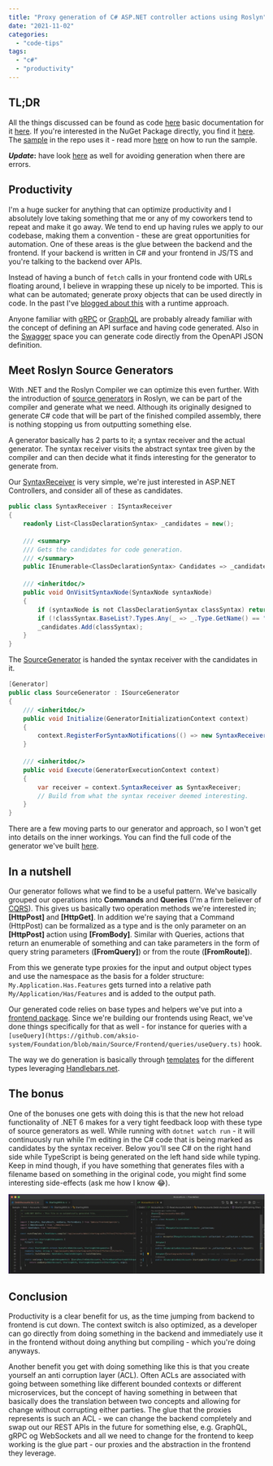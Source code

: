 ```yaml
---
title: "Proxy generation of C# ASP.NET controller actions using Roslyn"
date: "2021-11-02"
categories: 
  - "code-tips"
tags: 
  - "c#"
  - "productivity"
---
```


## TL;DR

All the things discussed can be found as code [here](https://github.com/aksio-system/Foundation/tree/main/Source/Tooling/ProxyGenerator) basic documentation for it [here](https://github.com/aksio-system/Foundation/blob/main/Documentation/frontend/proxy-generation.md). If you're interested in the NuGet Package directly, you find it [here](https://www.nuget.org/packages/Aksio.ProxyGenerator/). The [sample](https://github.com/aksio-system/Foundation/tree/main/Sample) in the repo uses it - read more [here](https://github.com/aksio-system/Foundation#running-the-sample) on how to run the sample.

**_Update_:** have look [here](https://ingebrigtsen.blog/2021/12/11/avoid-code-generation-if-compiler-is-in-error-state/) as well for avoiding generation when there are errors.

## Productivity

I'm a huge sucker for anything that can optimize productivity and I absolutely love taking something that me or any of my coworkers tend to repeat and make it go away. We tend to end up having rules we apply to our codebase, making them a convention - these are great opportunities for automation. One of these areas is the glue between the backend and the frontend. If your backend is written in C# and your frontend in JS/TS and you're talking to the backend over APIs.

Instead of having a bunch of `fetch` calls in your frontend code with URLs floating around, I believe in wrapping these up nicely to be imported. This is what can be automated; generate proxy objects that can be used directly in code. In the past I've [blogged about this](https://www.ingebrigtsen.info/2013/10/06/bifrost-and-proxy-generation/) with a runtime approach.

Anyone familiar with [gRPC](https://grpc.io/docs/languages/csharp/quickstart/#generate-grpc-code) or [GraphQL](https://www.graphql-code-generator.com) are probably already familiar with the concept of defining an API surface and having code generated. Also in the [Swagger](https://swagger.io/tools/swagger-codegen/) space you can generate code directly from the OpenAPI JSON definition.

## Meet Roslyn Source Generators

With .NET and the Roslyn Compiler we can optimize this even further. With the introduction of [source generators](https://docs.microsoft.com/en-us/dotnet/csharp/roslyn-sdk/source-generators-overview) in Roslyn, we can be part of the compiler and generate what we need. Although its originally designed to generate C# code that will be part of the finished compiled assembly, there is nothing stopping us from outputting something else.

A generator basically has 2 parts to it; a syntax receiver and the actual generator. The syntax receiver visits the abstract syntax tree given by the compiler and can then decide what it finds interesting for the generator to generate from.

Our [SyntaxReceiver](https://github.com/aksio-system/Foundation/blob/main/Source/Tooling/ProxyGenerator/SyntaxReceiver.cs) is very simple, we're just interested in ASP.NET Controllers, and consider all of these as candidates.

```csharp
public class SyntaxReceiver : ISyntaxReceiver
{
    readonly List<ClassDeclarationSyntax> _candidates = new();

    /// <summary>
    /// Gets the candidates for code generation.
    /// </summary>
    public IEnumerable<ClassDeclarationSyntax> Candidates => _candidates;

    /// <inheritdoc/>
    public void OnVisitSyntaxNode(SyntaxNode syntaxNode)
    {
        if (syntaxNode is not ClassDeclarationSyntax classSyntax) return;
        if (!classSyntax.BaseList?.Types.Any(_ => _.Type.GetName() == "Controller") ?? false) return;
        _candidates.Add(classSyntax);
    }
}
```

The [SourceGenerator](https://github.com/aksio-system/Foundation/blob/main/Source/Tooling/ProxyGenerator/SourceGenerator.cs) is handed the syntax receiver with the candidates in it.

```csharp
[Generator]
public class SourceGenerator : ISourceGenerator
{
    /// <inheritdoc/>
    public void Initialize(GeneratorInitializationContext context)
    {
        context.RegisterForSyntaxNotifications(() => new SyntaxReceiver());
    }

    /// <inheritdoc/>
    public void Execute(GeneratorExecutionContext context)
    {
        var receiver = context.SyntaxReceiver as SyntaxReceiver;
        // Build from what the syntax receiver deemed interesting.
    }
}
```

There are a few moving parts to our generator and approach, so I won't get into details on the inner workings. You can find the full code of the generator we've built [here](https://github.com/aksio-system/Foundation/tree/main/Source/Tooling/ProxyGenerator).

## In a nutshell

Our generator follows what we find to be a useful pattern. We've basically grouped our operations into **Commands** and **Queries** (I'm a firm believer of [CQRS](https://www.ingebrigtsen.info/2012/07/28/cqrs-in-asp-net-mvc-with-bifrost/)). This gives us basically two operation methods we're interested in; **\[HttpPost\]** and **\[HttpGet\]**. In addition we're saying that a Command (HttpPost) can be formalized as a type and is the only parameter on an **\[HttpPost\]** action using **\[FromBody\]**. Similar with Queries, actions that return an enumerable of something and can take parameters in the form of query string parameters (**\[FromQuery\]**) or from the route (**\[FromRoute\]**).

From this we generate type proxies for the input and output object types and use the namespace as the basis for a folder structure: `My.Application.Has.Features` gets turned into a relative path `My/Application/Has/Features` and is added to the output path.

Our generated code relies on base types and helpers we've put into a [frontend package](https://github.com/aksio-system/Foundation/tree/main/Source/Frontend). Since we're building our frontends using React, we've done things specifically for that as well - for instance for queries with a `[useQuery](https://github.com/aksio-system/Foundation/blob/main/Source/Frontend/queries/useQuery.ts)` hook.

The way we do generation is basically through [templates](https://github.com/aksio-system/Foundation/tree/main/Source/Tooling/ProxyGenerator/Templates) for the different types leveraging [Handlebars.net](https://github.com/Handlebars-Net/Handlebars.Net).

## The bonus

One of the bonuses one gets with doing this is that the new hot reload functionality of .NET 6 makes for a very tight feedback loop with these type of source generators as well. While running with `dotnet watch run` - it will continuously run while I'm editing in the C# code that is being marked as candidates by the syntax receiver. Below you'll see C# on the right hand side while TypeScript is being generated on the left hand side while typing. Keep in mind though, if you have something that generates files with a filename based on something in the original code, you might find some interesting side-effects (ask me how I know 😂).

[![](images/2021-11-01_13-06-45-2.gif)](http://localhost:8080/wp-content/2021/11/2021-11-01_13-06-45-2.gif)

## Conclusion

Productivity is a clear benefit for us, as the time jumping from backend to frontend is cut down. The context switch is also optimized, as a developer can go directly from doing something in the backend and immediately use it in the frontend without doing anything but compiling - which you're doing anyways.

Another benefit you get with doing something like this is that you create yourself an anti corruption layer (ACL). Often ACLs are associated with going between something like different bounded contexts or different microservices, but the concept of having something in between that basically does the translation between two concepts and allowing for change without corrupting either parties. The glue that the proxies represents is such an ACL - we can change the backend completely and swap out our REST APIs in the future for something else, e.g. GraphQL, gRPC og WebSockets and all we need to change for the frontend to keep working is the glue part - our proxies and the abstraction in the frontend they leverage.
